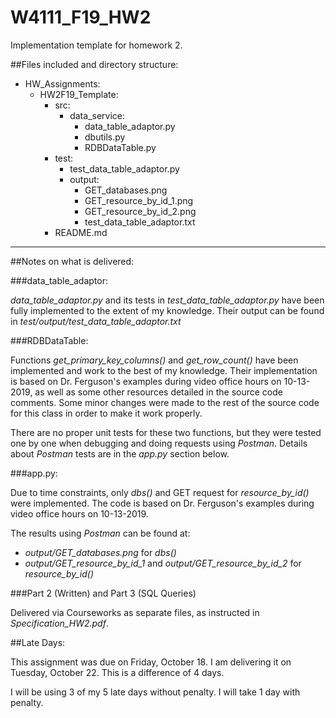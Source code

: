 # W4111_F19_HW2
Implementation template for homework 2.

##Files included and directory structure:
- HW_Assignments:
    - HW2F19_Template:
        - src:
            - data_service:
                - data_table_adaptor.py
                - dbutils.py
                - RDBDataTable.py
        - test:
            - test_data_table_adaptor.py
            - output:
                - GET_databases.png
                - GET_resource_by_id_1.png
                - GET_resource_by_id_2.png
                - test_data_table_adaptor.txt
        - README.md
---

##Notes on what is delivered:


###data_table_adaptor:

*data_table_adaptor.py* and its tests in *test_data_table_adaptor.py* have been fully implemented to the extent of my 
knowledge. Their output can be found in *test/output/test_data_table_adaptor.txt*

###RDBDataTable:

Functions *get_primary_key_columns()* and *get_row_count()* have been implemented and work to the best of my knowledge. 
Their implementation is based on Dr. Ferguson's examples during video office hours on 10-13-2019, as well as some other 
resources detailed in the source code comments. Some minor changes were made to the rest of the source code for this 
class in order to make it work properly.

There are no proper unit tests for these two functions, but they were tested one by one when debugging and doing 
requests using *Postman*. Details about *Postman* tests are in the *app.py* section below.

###app.py:

Due to time constraints, only *dbs()* and GET request for *resource_by_id()* were implemented. The code is based on Dr. 
Ferguson's examples during video office hours on 10-13-2019. 

The results using *Postman* can be found at: 
- *output/GET_databases.png* for *dbs()*
- *output/GET_resource_by_id_1* and *output/GET_resource_by_id_2* for *resource_by_id()*

###Part 2 (Written) and Part 3 (SQL Queries)

Delivered via Courseworks as separate files, as instructed in *Specification_HW2.pdf*.

##Late Days:

This assignment was due on Friday, October 18. I am delivering it on Tuesday, October 22. This is a difference of 4 days. 

I will be using 3 of my 5 late days without penalty. I will take 1 day with penalty.
